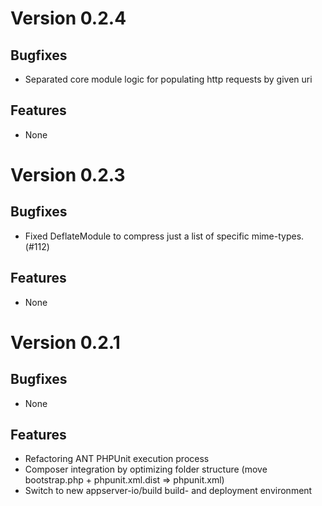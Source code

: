 # Version 0.2.4

## Bugfixes

* Separated core module logic for populating http requests by given uri

## Features

* None

# Version 0.2.3

## Bugfixes

* Fixed DeflateModule to compress just a list of specific mime-types. (#112)

## Features

* None

# Version 0.2.1

## Bugfixes

* None

## Features

* Refactoring ANT PHPUnit execution process
* Composer integration by optimizing folder structure (move bootstrap.php + phpunit.xml.dist => phpunit.xml)
* Switch to new appserver-io/build build- and deployment environment